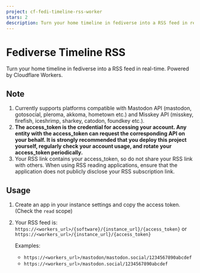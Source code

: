 ```yaml
---
project: cf-fedi-timeline-rss-worker
stars: 2
description: Turn your home timeline in fediverse into a RSS feed in real-time. Powered by Cloudflare Workers.
---
```


Fediverse Timeline RSS
======================

Turn your home timeline in fediverse into a RSS feed in real-time. Powered by Cloudflare Workers.

Note
----

1.  Currently supports platforms compatible with Mastodon API (mastodon, gotosocial, pleroma, akkoma, hometown etc.) and Misskey API (misskey, firefish, iceshrimp, sharkey, catodon, foundkey etc.).
2.  **The access\_token is the credential for accessing your account. Any entity with the access\_token can request the corresponding API on your behalf. It is strongly recommended that you deploy this project yourself, regularly check your account usage, and rotate your access\_token periodically.**
3.  Your RSS link contains your access\_token, so do not share your RSS link with others. When using RSS reading applications, ensure that the application does not publicly disclose your RSS subscription link.

Usage
-----

1.  Create an app in your instance settings and copy the access token. (Check the `read` scope)
    
2.  Your RSS feed is: `https://<workers_url>/{software}/{instance_url}/{access_token}` or `https://<workers_url>/{instance_url}/{access_token}`
    
    Examples:
    
    -   `https://<workers_url>/mastodon/mastodon.social/1234567890abcdef`
    -   `https://<workers_url>/mastodon.social/1234567890abcdef`
